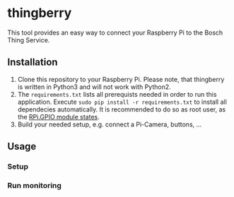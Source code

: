 # thingberry
This tool provides an easy way to connect your Raspberry Pi to the Bosch Thing Service.

## Installation
1. Clone this repository to your Raspberry Pi. Please note, that thingberry is written in Python3 and will not work with Python2.
2. The `requirements.txt` lists all prerequists needed in order to run this application.
   Execute ```sudo pip install -r requirements.txt``` to install all dependecies automatically.
   It is recommended to do so as root user, as the [RPi.GPIO module states](https://sourceforge.net/p/raspberry-gpio-python/wiki/install/).
3. Build your needed setup, e.g. connect a Pi-Camera, buttons, ...

## Usage
### Setup
### Run monitoring
